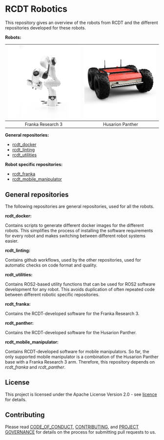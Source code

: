 <!--
SPDX-FileCopyrightText: Alliander N. V.

SPDX-License-Identifier: Apache-2.0
-->

# RCDT Robotics

This repository gives an overview of the robots from RCDT and the different repositories developed for these robots.

**Robots:**

| ![drawing](img/fr3.jpg) | ![drawing](img/hp.jpg) |
| :---------------------: | :--------------------: |
|    Franka Research 3    |    Husarion Panther    |

**General repositories:**

- [rcdt_docker](https://github.com/alliander-opensource/rcdt_docker)
- [rcdt_linting](https://github.com/alliander-opensource/rcdt_linting)
- [rcdt_utilities](https://github.com/alliander-opensource/rcdt_utilities)

**Robot specific repositories:**

- [rcdt_franka](https://github.com/alliander-opensource/rcdt_franka)
- [rcdt_mobile_manipulator](https://github.com/alliander-opensource/rcdt_mobile_manipulator)

## General repositories

The following repositories are general repositories, used for all the robots.

**rcdt_docker:**

Contains scripts to generate different docker images for the different robots. This simplifies the process of installing the software requirements for every robot and makes switching between different robot systems easier.

**rcdt_linting:**

Contains github workflows, used by the other repositories, used for automatic checks on code format and quality.

**rcdt_utilities:**

Contains ROS2-based utility functions that can be used for ROS2 software development for any robot. This avoids duplication of often repeated code between different robotic specific repositories.

**rcdt_franka:**

Contains the RCDT-developed software for the Franka Research 3.

**rcdt_panther:**

Contains the RCDT-developed software for the Husarion Panther.

**rcdt_mobile_manipulator:**

Contains RCDT-developed software for mobile manipulators. So far, the only supported mobile manipulator is a combination of the Husarion Panther base with a Franka Research 3 arm. Therefore, this repository depends on *rcdt_franka* and *rcdt_panther*.

## License

This project is licensed under the Apache License Version 2.0 - see [licence](./LICENSES/Apache-2.0.txt) for details.

## Contributing

Please read [CODE_OF_CONDUCT](CODE_OF_CONDUCT.md), [CONTRIBUTING](CONTRIBUTING.md), and [PROJECT GOVERNANCE](PROJECT_GOVERNANCE.md) for details on the process for submitting pull requests to us.
